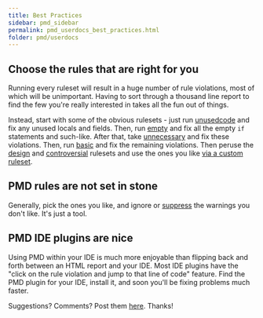 ```yaml
---
title: Best Practices
sidebar: pmd_sidebar
permalink: pmd_userdocs_best_practices.html
folder: pmd/userdocs
---
```


## Choose the rules that are right for you

Running every ruleset will result in a huge number of rule violations, most of which will be unimportant.
Having to sort through a thousand line report to find the few you're really interested in takes
all the fun out of things.

Instead, start with some of the obvious rulesets - just run [unusedcode](../pmd-java/rules/index.html#Unused_Code) and fix any unused locals and fields.
Then, run [empty](../pmd-java/rules/index.html#Empty_Code) and fix all the empty `if` statements and such-like. After that, take [unnecessary](../pmd-java/rules/index.html#Unnecessary)
and fix these violations. Then, run [basic](../pmd-java/rules/index.html#Basic) and fix the remaining violations.
Then peruse the [design](../pmd-java/rules/index.html#Design) and [controversial](../pmd-java/rules/index.html#Controversial) rulesets and use the ones
you like [via a custom ruleset](../customizing/howtomakearuleset.html).

## PMD rules are not set in stone

Generally, pick the ones you like, and ignore or [suppress](../usage/suppressing.html) the warnings you don't like. It's just a tool.

## PMD IDE plugins are nice

Using PMD within your IDE is much more enjoyable than flipping back and forth
between an HTML report and your IDE. Most IDE plugins have the "click on the rule
violation and jump to that line of code" feature. Find the PMD plugin for your IDE, install it,
and soon you'll be fixing problems much faster.

Suggestions?  Comments?  Post them [here](https://github.com/pmd/pmd/issues). Thanks!
